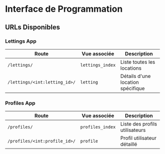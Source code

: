 # Interface de Programmation

## URLs Disponibles

### Lettings App

| Route | Vue associée | Description |
|-------|---------------|-------------|
| `/lettings/` | `lettings_index` | Liste toutes les locations |
| `/lettings/<int:letting_id>/` | `letting` | Détails d'une location spécifique |

### Profiles App

| Route | Vue associée | Description |
|-------|---------------|-------------|
| `/profiles/` | `profiles_index` | Liste des profils utilisateurs |
| `/profiles/<int:profile_id>/` | `profile` | Profil utilisateur détaillé |
